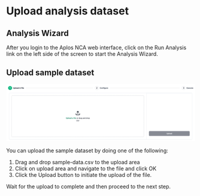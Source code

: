 # Upload analysis dataset

## Analysis Wizard
After you login to the Aplos NCA web interface, click on the Run Analysis link on the left side of the screen to start the Analysis Wizard.

## Upload sample dataset
![Upload](./images/Wizard_upload.png)

You can upload the sample dataset by doing one of the following:
1. Drag and drop sample-data.csv to the upload area
2. Click on upload area and navigate to the file and click OK
3. Click the Upload button to initiate the upload of the file.

Wait for the upload to complete and then proceed to the next step.
